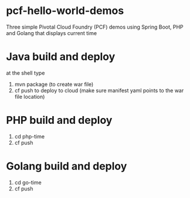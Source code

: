 # pcf-hello-world-demos
Three simple Pivotal Cloud Foundry (PCF) demos using Spring Boot, PHP and Golang that displays current time

# Java build and deploy
at the shell type 
1. mvn package (to create war file)
2. cf push to deploy to cloud (make sure manifest yaml points to the war file location)

# PHP build and deploy
1. cd php-time
2. cf push

# Golang build and deploy
1. cd go-time
2. cf push

